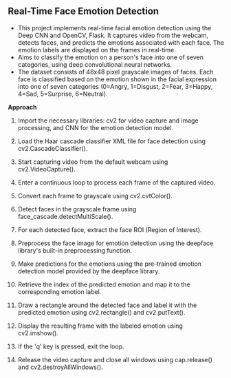 ## **Real-Time Face Emotion Detection**


- This project implements real-time facial emotion detection using the Deep CNN and OpenCV, Flask. It captures video from the webcam, detects faces, and predicts the emotions associated with each face. The emotion labels are displayed on the frames in real-time.
- Aims to classify the emotion on a person's face into one of seven categories, using deep convolutional neural networks.
- The dataset consists of 48x48 pixel grayscale images of faces. Each face is classified based on the emotion shown in the facial expression into one of seven categories (0=Angry, 1=Disgust, 2=Fear, 3=Happy, 4=Sad, 5=Surprise, 6=Neutral).

**Approach**

1. Import the necessary libraries: cv2 for video capture and image processing, and CNN for the emotion detection model.

2. Load the Haar cascade classifier XML file for face detection using cv2.CascadeClassifier().

3. Start capturing video from the default webcam using cv2.VideoCapture().

4. Enter a continuous loop to process each frame of the captured video.

5. Convert each frame to grayscale using cv2.cvtColor().

6. Detect faces in the grayscale frame using face_cascade.detectMultiScale().

7. For each detected face, extract the face ROI (Region of Interest).

8. Preprocess the face image for emotion detection using the deepface library's built-in preprocessing function.

9. Make predictions for the emotions using the pre-trained emotion detection model provided by the deepface library.

10. Retrieve the index of the predicted emotion and map it to the corresponding emotion label.

11. Draw a rectangle around the detected face and label it with the predicted emotion using cv2.rectangle() and cv2.putText().

12. Display the resulting frame with the labeled emotion using cv2.imshow().

13. If the 'q' key is pressed, exit the loop.

14. Release the video capture and close all windows using cap.release() and cv2.destroyAllWindows().
